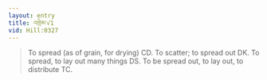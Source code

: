 ```yaml
---
layout: entry
title: འགྲེམ་√1
vid: Hill:0327
---
```

> To spread (as of grain, for drying) CD\. To scatter; to spread out DK\. To spread, to lay out many things DS\. To be spread out, to lay out, to distribute TC\.


